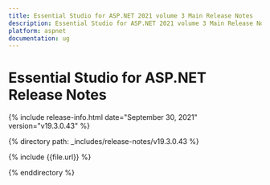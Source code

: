 ```yaml
---
title: Essential Studio for ASP.NET 2021 volume 3 Main Release Notes  
description: Essential Studio for ASP.NET 2021 volume 3 Main Release Notes  
platform: aspnet
documentation: ug
---
```


# Essential Studio for ASP.NET  Release Notes  

{% include release-info.html date="September 30, 2021"  version="v19.3.0.43" %} 


{% directory path: _includes/release-notes/v19.3.0.43 %}

{% include {{file.url}} %}

{% enddirectory %}